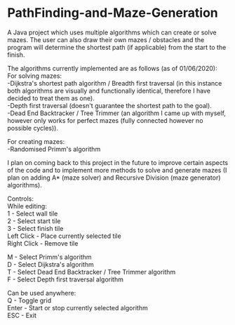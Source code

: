 # PathFinding-and-Maze-Generation
A Java project which uses multiple algorithms which can create or solve mazes. The user can also draw their own mazes / obstacles and the program will determine the shortest path (if applicable) from the start to the finish.  
  
The algorithms currently implemented are as follows (as of 01/06/2020):  
For solving mazes:  
-Dijkstra's shortest path algorithm / Breadth first traversal (in this instance both algorithms are visually and functionally identical, therefore I have decided to treat them as one).  
-Depth first traversal (doesn't guarantee the shortest path to the goal).  
-Dead End Backtracker / Tree Trimmer (an algorithm I came up with myself, however only works for perfect mazes (fully connected however no possible cycles)).  
  
For creating mazes:  
-Randomised Primm's algorithm  
  
I plan on coming back to this project in the future to improve certain aspects of the code and to implement more methods to solve and generate mazes (I plan on adding A* (maze solver) and Recursive Division (maze generator) algorithms).  
  
Controls:  
While editing:  
1 - Select wall tile  
2 - Select start tile  
3 - Select finish tile  
Left Click - Place currently selected tile  
Right Click - Remove tile  
  
M - Select Primm's algorithm  
D - Select Dijkstra's algorithm  
T - Select Dead End Backtracker / Tree Trimmer algorithm  
F - Select Depth first traversal algorithm  
  
Can be used anywhere:  
Q - Toggle grid  
Enter - Start or stop currently selected algorithm  
ESC - Exit  
